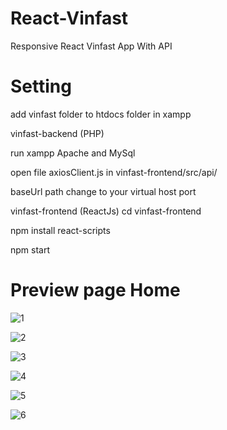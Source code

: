 # React-Vinfast

Responsive React Vinfast App With API

# Setting
add vinfast folder to htdocs folder in xampp

vinfast-backend (PHP)

run xampp Apache and MySql

open file axiosClient.js in vinfast-frontend/src/api/

baseUrl path change to your virtual host port

vinfast-frontend (ReactJs)
cd vinfast-frontend

npm install react-scripts

npm start

# Preview page Home

![1](https://user-images.githubusercontent.com/88047306/153425367-4af7a7e8-c7f5-4516-bbc8-bfe9d02964a4.png)

![2](https://user-images.githubusercontent.com/88047306/153425404-9c9e9399-8fd5-4275-97d0-db9596bd684f.png)

![3](https://user-images.githubusercontent.com/88047306/153425422-a6b8bcd7-3f11-462c-8089-6e450ec243c7.png)

![4](https://user-images.githubusercontent.com/88047306/153425440-9568baa4-17b8-4c77-82c5-9649426ddbf5.png)

![5](https://user-images.githubusercontent.com/88047306/153425462-51bc2b82-f7a5-4c56-a5bd-afcc6e1c4f36.png)

![6](https://user-images.githubusercontent.com/88047306/153425476-c56dc6d2-d5f0-43c2-9de2-549645852c87.png)
